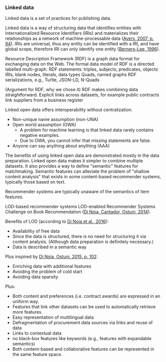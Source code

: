 ### Linked data

<!--
Linked data principles
Semantic web technologies
-->

Linked data is a set of practices for publishing data.

Linked data is a way of structuring data that identifies entities with Internationalized Resource Identifiers (IRIs) and materializes their relationships as a network of machine-processable data ([Ayers, 2007, p. 94](#Ayers2007)).
IRIs are universal, thus any entity can be identified with a IRI, and have global scope, therefore IRI can only identify one entity ([Berners-Lee, 1996](#BernersLee1996)).

Resource Description Framework (RDF) is a graph data format for exchanging data on the Web.
The formal data model of RDF is a directed labelled multi-graph. <!-- not necessarily bipartite -->
RDF statements: triples, subjects, predicates, objects
IRIs, blank nodes, literals, data types
Quads, named graphs
RDF serializations, e.g., Turtle, JSON-LD, N-Quads

(Argument for RDF, why we chose it)
RDF makes combining data straightforward.
Explicit links across datasets, for example public contracts link suppliers from a business register

Linked open data offers interoperability without centralization.

* Non-unique name assumption (non-UNA)
* Open world assumption (OWA)
  * A problem for machine learning is that linked data rarely contains negative examples.
  * Due to OWA, you cannot infer that missing statements are false.
* Anyone can say anything about anything (AAA)

<!-- ### Preliminaries
Minimal introductions to the topics covered in this thesis to enable comprehension of the further text.
IRI
RDF
Hypertext Transfer Protocol (HTTP)
* SPARQL
SPARQL is a query language for RDF data.
The syntax of SPARQL combines the syntax of Turtle with the syntax of SQL. (Even though it was only inspired by SQL.)
The syntax of graph patterns extends Turtle with variables. (Names prefixed either by `?` or `$`.)
-->

The benefits of using linked open data are demonstrated mostly in the data preparation.
Linked open data makes it simpler to combine multiple datasets.
It also provides a way to define "semantic" features for matchmaking.
Semantic features can alleviate the problem of "shallow content analysis" that exists in some content-based recommender systems, typically those based on text.

Recommender systems are typically unaware of the semantics of item features.

LOD-based recommender systems
LOD-enabled Recommender Systems Challenge on Book Recommendation ([Di Noia, Cantador, Ostuni, 2014](#DiNoia2014)).

Benefits of LOD (according to [Di Noia et al., 2016](#DiNoia2016)):

* Availability of free data
* Since the data is structured, there is no need for structuring it via content analysis. (Although data preparation is definitely necessary.)
* Data is described in a semantic way

Plus inspired by [Di Noia, Ostuni, 2015, p. 102](#DiNoia2015):

* Enriching data with additional features
* Avoiding the problem of cold start
* Avoiding data sparsity

Plus:

* Both content and preferences (i.e. contract awards) are expressed in an uniform way.
* Features that link other datasets can be used to automatically retrieve more features.
* Easy representation of multilingual data
* Defragmentation of procurement data sources via links and reuse of data 
* Links to contextual data
* no black-box features like keywords (e.g., features with expandable semantics)
* Both content-based and collaborative features can be represented in the same feature space.

<!--
Compared to open data:
* Linked data automates retrieval of additional features. IRIs of linked resources can be crawled automatically. Crawlers may follow further links in the obtained data.
  - Network effect
* Cross-domain recommendation: links between data from different domain can be leveraged
  - Preferences from one domain are used to predict preferences in other domain.
  - Perhaps registered organization activities (NACE) can predict preferred objects of public contracts (CPV)
  - Knowledge graphs can help even in cases where there is no overlap between the domains ([Heitmann, Hayes, 2016](#Heitmann2016)).
-->
